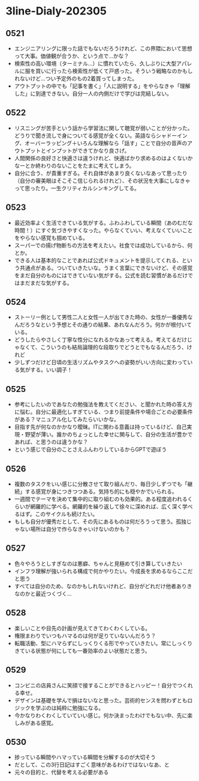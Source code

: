 # 3line-Dialy-202305
## 0521
- エンジニアリングに限った話でもないだろうけれど、この界隈において思想って大事。価値観が合うか、という点で…かな？
- 検索性の高い環境（ターミナル…）に慣れていたら、久しぶりに大型アパレルに服を買いに行ったら検索性が低くて戸惑った。そういう戦略なのかもしれないけど…つい予定外のもの2着買ってしまった。
- アウトプットの中でも「記事を書く」「人に説明する」をやらなきゃ「理解した」に到達できない。自分一人の内側だけで学びは完結しない。

## 0522
- リスニングが苦手という話から学習法に関して聴覚が弱いことが分かった。どうりで聞き流しで身についてる感覚が全くない。英語ならシャドーイング、オーバーラッピング＋いろんな理解なら「話す」ことで自分の音声のアウトプットとインプットができてかなり良さげ。
- 人間関係の良好さと快適さは違うけれど、快適ばかり求めるのはよくないかなーとか終わりのないことをたまに考えてしまう。
- 自分に合う、が貴重すぎる。それ自体があまり良くないなあって思ったり（自分の審美眼はそこそこ信じられるけれど）、その状況を大事にしなきゃって思ったり。一生クリティカルシンキングしてる。

## 0523
- 最近効率よく生活できている気がする。ふわふわしている瞬間（あのむだな時間！）にすぐ気づきやすくなった。やらなくていい、考えなくていいことをやらない感覚も掴めている。
- スーパーでの揚げ物断ちの方法を考えたい。社食では成功しているから、何とか。
- できる人は基本的なことであれば公式ドキュメントを提示してくれる、という共通点がある。ついていきたいな。うまく言葉にできないけど、その感覚をまだ自分のものにはできていない気がする。公式を読む習慣があるだけではまだまだな気がする。

## 0524
- ストーリー例として男性二人と女性一人が出てきた時の、女性が一番優秀なんだろうなという予想とその通りの結果、あれなんだろう。何かが根付いている。
- どうしたらやさしく丁寧な性分になれるかなあって考える。考えてるだけじゃなくて、こういうのも結局論理的な段取りでどうとでもなるんだろう、けれど
- 少しずつだけど日頃の生活リズムやタスクへの姿勢がいい方向に変わっている気がする。いい調子！

## 0525
- 参考にしたいのであなたの勉強法を教えてください、と聞かれた時の答え方に悩む。自分に最適化しすぎている、つまり前提条件や場合ごとの必要条件がある？マニュアル化してみたらいいかな。
- 目指す先が何なのかかなり曖昧。ITに関わる意義は持っているけど、自己実現・野望が薄い。誰かのちょっとした幸せに関与して、自分の生活が豊かであれば、と思うのは違うかな？
- という感じで自分のことさえふんわりしているからGPTで遊ぼう

## 0526
- 複数のタスクをいい感じに分散させて取り組んだり、毎日少しずつでも「継続」する感覚が身につきつつある。気持ち的にも穏やかでいられる。
- 一週間でテーマを決めて集中的に取り組むのも効果的。ある程度追われるくらいが網羅的に学べる。網羅的を繰り返して徐々に深めれば、広く深く学べるはず。このサイクルも続けたい。
- もしも自分が優秀だとして、その先にあるものは何だろうって思う。孤独じゃない場所は自分で作らなきゃいけないのかも？

## 0527
- 色々やろうとしすぎなのは悪癖、ちゃんと見極めて引き算していきたい
- インフラ理解が強いられる構成で何かやりたい。今成長を求めるならここだと思う
- すべては自分のため、なのかもしれないけれど、自分がどれだけ他者ありきなのかと最近つくづく…

## 0528
- 楽しいことや目先の計画が見えてきてわくわくしている。
- 権限まわりでいつもハマるのは何が足りていないんだろう？
- 転職活動、型にハマらずにしっくりくる形でやっていきたい。常にしっくりきている状態が何にしても一番効率のよい状態だと思う。

## 0529
- コンビニの店員さんに笑顔で接することができるとハッピー！自分でつくれる幸せ。
- デザインは基礎を学んで損はないなと思った。芸術的センスを問わずともロジックを学ぶのは純粋に勉強になる。
- 今かなりわくわくしていていい感じ。何か決まったわけでもない中、先に楽しみがある感覚。

## 0530
- 捗っている瞬間やハマっている瞬間を分解するのが大切そう
- だとして、この3行日記はすごく意味があるわけではないなあ、と
- 元々の目的と、代替を考える必要がある
